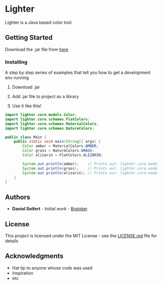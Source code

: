 # Lighter

Lighter is a Java based color tool.

## Getting Started

Download the .jar file from [here](/artifacts/lighter.jar)

### Installing

A step by step series of examples that tell you how to get a development env running

01. Download .jar

02. Add .jar file to project as a library

03. Use it like this!

```java
import lighter.core.models.Color;
import lighter.core.schemes.FlatColors;
import lighter.core.schemes.MaterialColors;
import lighter.core.schemes.NatureColors;

public class Main {
    public static void main(String[] args) {
        Color amber = MaterialColors.AMBER;
        Color grass = NatureColors.GRASS;
        Color alizarin = FlatColors.ALIZARIN;

        System.out.println(amber);    // Prints out: lighter.core.models.Color[rgba(255, 193, 7, 0)]
        System.out.println(grass);    // Prints out: lighter.core.models.Color[rgba(72, 107, 0, 0)]
        System.out.println(alizarin); // Prints out: lighter.core.models.Color[rgba(231, 76, 60, 0)]
    }
}
```

## Authors

* **Daniel Seifert** - *Initial work* - [Brainker](https://github.com/Brainker)

## License

This project is licensed under the MIT License - see the [LICENSE.md](LICENSE.md) file for details

## Acknowledgments

* Hat tip to anyone whose code was used
* Inspiration
* etc
